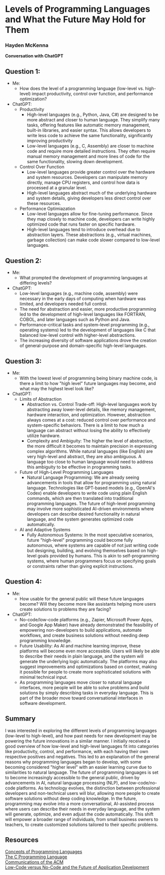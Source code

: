 # Levels of Programming Languages and What the Future May Hold for Them 

### Hayden McKenna  

**Conversation with ChatGPT**  

## Question 1:  
   - Me:  
     - How does the level of a programming language (low-level vs. high-level) impact productivity, control over function, and performance optimization?  
   - ChatGPT:  
     - Productivity  
       - High-level languages (e.g., Python, Java, C#) are designed to be more abstract and closer to human language. They simplify many tasks, offering features like automatic memory management, built-in libraries, and easier syntax. This allows developers to write less code to achieve the same functionality, significantly improving productivity  
       - Low-level languages (e.g., C, Assembly) are closer to machine code and require more detailed instructions. They often require manual memory management and more lines of code for the same functionality, slowing down development.  
     - Control Over Function  
       - Low-level languages provide greater control over the hardware and system resources. Developers can manipulate memory directly, manage CPU registers, and control how data is processed at a granular level.
       - High-level languages abstract much of the underlying hardware and system details, giving developers less direct control over these resources.  
     - Performance Optimiazation  
       - Low-level languages allow for fine-tuning performance. Since they map closely to machine code, developers can write highly optimized code that runs faster on specific hardware.
       - High-level languages tend to introduce overhead due to abstraction layers. These abstractions (e.g., virtual machines, garbage collection) can make code slower compared to low-level languages.  

## Question 2:  
   - Me:  
     - What prompted the development of programming languages at differing levels?  
   - ChatGPT:  
     - Low-level languages (e.g., machine code, assembly) were necessary in the early days of computing when hardware was limited, and developers needed full control.  
     - The need for abstraction and easier, more productive programming led to the development of high-level languages like FORTRAN, COBOL, and later languages such as Python and Java.  
     - Performance-critical tasks and system-level programming (e.g., operating systems) led to the development of languages like C that balanced low-level control with higher-level abstractions.  
     - The increasing diversity of software applications drove the creation of general-purpose and domain-specific high-level languages.  

## Question 3:  
   - Me:  
     - With the lowest level of programming being binary machine code, is there a limit to how "high level" future languages may become, and what may the highest level look like?  
   - ChatGPT:  
     - Limits of Abstraction  
       - Abstraction vs. Control Trade-off: High-level languages work by abstracting away lower-level details, like memory management, hardware interaction, and optimization. However, abstraction always comes at a cost: reduced control over performance and system-specific behaviors. There is a limit to how much a language can abstract without losing the ability to effectively utilize hardware.  
       - Complexity and Ambiguity: The higher the level of abstraction, the more difficult it becomes to maintain precision in expressing complex algorithms. While natural languages (like English) are very high-level and abstract, they are also ambiguous. A language too close to human language would need to address this ambiguity to be effective in programming tasks.  
     - Future of High-Level Programming Languages  
       - Natural Language Programming: We are already seeing advancements in tools that allow for programming using natural language. Technologies like GPT-based models (e.g., OpenAI's Codex) enable developers to write code using plain English commands, which are then translated into traditional programming languages. The future of high-level programming may involve more sophisticated AI-driven environments where developers can describe desired functionality in natural language, and the system generates optimized code automatically.  
     - AI and Adaptive Systems
       - Fully Autonomous Systems: In the most speculative scenarios, future "high-level" programming could become fully autonomous, where systems are capable of not just writing code but designing, building, and evolving themselves based on high-level goals provided by humans. This is akin to self-programming systems, where human programmers focus on specifying goals or constraints rather than giving explicit instructions.  

## Question 4:  
   - Me:  
     - How usable for the general public will these future languages become? Will they become more like assistants helping more users create solutions to problems they are facing?  
   - ChatGPT:  
     - No-code/low-code platforms (e.g., Zapier, Microsoft Power Apps, and Google App Maker) have already demonstrated the feasibility of empowering non-developers to build applications, automate workflows, and create business solutions without needing deep programming knowledge.  
     - Future Usability: As AI and machine learning improve, these platforms will become even more accessible. Users will likely be able to describe their needs in plain language, and the system will generate the underlying logic automatically. The platforms may also suggest improvements and optimizations based on context, making it possible for people to create more sophisticated solutions with minimal technical input.  
     - As programming languages move closer to natural language interfaces, more people will be able to solve problems and build solutions by simply describing tasks in everyday language. This is part of the broader move toward conversational interfaces in software development.  

## Summary  
I was interested in exploring the different levels of programming languages (low-level to high-level), and how past needs for new development may be powering the future innovations in a similar manner. I initially received a good overview of how low-level and high-level languages fit into categories like productivity, control, and performance, with each having their own respective positives and negatives. This led to an explanation of the general reasons why programming languages began to develop, with some becoming considered "higher level" with an easier learning curve due to similarities to natural language. The future of programming languages is set to become increasingly accessible to the general public, driven by advancements in AI, natural language processing (NLP), and low-code/no-code platforms. As technology evolves, the distinction between professional developers and non-technical users will blur, allowing more people to create software solutions without deep coding knowledge. In the future, programming may evolve into a more conversational, AI-assisted process where users can describe their needs in everyday language, and the system will generate, optimize, and even adjust the code automatically. This shift will empower a broader range of individuals, from small business owners to teachers, to create customized solutions tailored to their specific problems.  

## Resources  
[Concepts of Programming Languages](https://www.sci.brooklyn.cuny.edu/~chuang/books/sebesta.pdf)  
[The C Programming Language](https://seriouscomputerist.atariverse.com/media/pdf/book/C%20Programming%20Language%20-%202nd%20Edition%20(OCR).pdf)  
[Communications of the ACM](https://worrydream.com/refs/Backus_1978_-_Can_Programming_Be_Liberated_from_the_von_Neumann_Style.pdf)  
[Low-Code versus No-Code and the Future of Application Development](https://www.forbes.com/councils/forbescommunicationscouncil/2021/05/07/low-code-versus-no-code-and-the-future-of-application-development/)